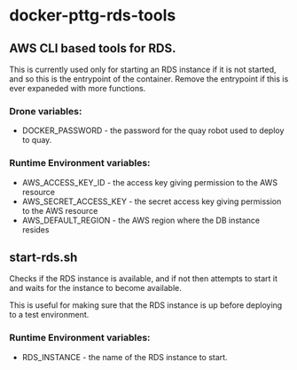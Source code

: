 # docker-pttg-rds-tools
## AWS CLI based tools for RDS.

This is currently used only for starting an RDS instance if it is not started, and so this is the 
entrypoint of the container. Remove the entrypoint if this is ever expaneded with more functions.

### Drone variables:
* DOCKER_PASSWORD - the password for the quay robot used to deploy to quay. 

### Runtime Environment variables:
* AWS_ACCESS_KEY_ID - the access key giving permission to the AWS resource
* AWS_SECRET_ACCESS_KEY - the secret access key giving permission to the AWS resource
* AWS_DEFAULT_REGION - the AWS region where the DB instance resides

## start-rds.sh
Checks if the RDS instance is available, and if not then attempts to start it and waits for 
the instance to become available.

This is useful for making sure that the RDS instance is up before deploying to a test environment.

### Runtime Environment variables:
* RDS_INSTANCE - the name of the RDS instance to start.
